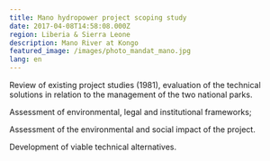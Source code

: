 ```yaml
---
title: Mano hydropower project scoping study
date: 2017-04-08T14:58:08.000Z
region: Liberia & Sierra Leone
description: Mano River at Kongo
featured_image: /images/photo_mandat_mano.jpg
lang: en
---
```

Review of existing project studies (1981), evaluation of the technical solutions in relation to the management of the two national parks.

Assessment of environmental, legal and institutional frameworks;

Assessment of the environmental and social impact of the project.

Development of viable technical alternatives.
